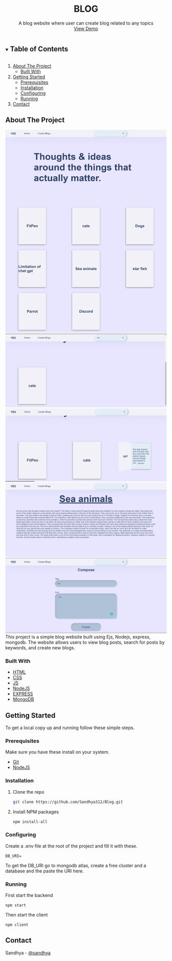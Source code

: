 <!-- PROJECT LOGO -->

  <h1 align="center">BLOG</h1>
  <p align="center">
   	A blog website where user can create blog related to any topics
    <br />
    <a href="https://github.com/Sandhya312/Blog">View Demo</a>
    
  </p>
</p>



<!-- TABLE OF CONTENTS -->
<details open="open">
  <summary><h2 style="display: inline-block">Table of Contents</h2></summary>
  <ol>
    <li>
      <a href="#about-the-project">About The Project</a>
      <ul>
        <li><a href="#built-with">Built With</a></li>
      </ul>
    </li>
    <li>
      <a href="#getting-started">Getting Started</a>
      <ul>
        <li><a href="#prerequisites">Prerequisites</a></li>
        <li><a href="#installation">Installation</a></li>
				<li><a href="#configuring">Configuring</a></li>
				<li><a href="#running">Running</a></li>
      </ul>
    </li>
    <li><a href="#contact">Contact</a></li>
  </ol>
</details>



<!-- ABOUT THE PROJECT -->
## About The Project
![](/public/img/ss1.png)
![](/public/img/ss2.png)
![](/public/img/ss3.png)
![](/public/img/ss5.png)
![](/public/img/ss4.png)
This project is a simple blog website built using Ejs, Nodejs, express, mongodb. The website allows users to view blog posts, search for posts by keywords, and create new blogs.
### Built With

* [HTML](https://developer.mozilla.org/en-US/docs/web/html)
* [CSS](https://developer.mozilla.org/en-US/docs/web/css)
* [JS](https://developer.mozilla.org/en-US/docs/Web/javascript)
* [NodeJS](https://nodejs.org/en)
* [EXPRESS](https://expressjs.com/)
* [MongoDB](https://www.mongodb.com/)


<!-- GETTING STARTED -->
## Getting Started

To get a local copy up and running follow these simple steps.

### Prerequisites

Make sure you have these install on your system.
* [Git](https://nodejs.org/en/download/)
* [NodeJS](https://nodejs.org/en/download/)

### Installation

1. Clone the repo
   ```sh
   git clone https://github.com/Sandhya312/Blog.git
   ```
2. Install NPM packages
   ```sh
   npm install-all
   ```

### Configuring
Create a .env file at the root of the project and fill it with these.

```
DB_URI=
```

To get the DB_URI go to mongodb atlas, create a free cluster and a database and the paste the URI here.

### Running

First start the backend

```
npm start
```

Then start the client
```
npm client
```

<!-- CONTACT -->
## Contact

Sandhya - [@sandhya](https://www.linkedin.com/in/sandhyakumarii/)
